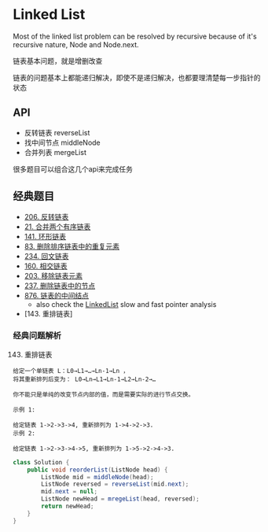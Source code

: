 # Linked List

Most of the linked list problem can be resolved by recursive because of it's recursive nature, Node and Node.next.

链表基本问题，就是增删改查

链表的问题基本上都能递归解决，即使不是递归解决，也都要理清楚每一步指针的状态

## API
* 反转链表 reverseList
* 找中间节点 middleNode
* 合并列表 mergeList

很多题目可以组合这几个api来完成任务
## 经典题目
* [206. 反转链表](./206-reverse-linked-list/)
* [21. 合并两个有序链表](./21.merge-two-sorted-lists)
* [141. 环形链表](./141.linked-list-cycle/)
* [83. 删除排序链表中的重复元素](./83.remove-duplicates-from-sorted-list)
* [234. 回文链表](./234-palindrome-linked-list/234.md)
* [160. 相交链表](./160.intersection-of-two-linked-lists/)
* [203. 移除链表元素](./203.remove-linked-list-elements)
* [237. 删除链表中的节点](./237.delete-node-in-a-linked-list)
* [876. 链表的中间结点](./876.middle-of-the-linked-list)
    * also check the [LinkedList](./LinkedListFastSlow.md) slow and fast pointer analysis
* [143. 重排链表]



### 经典问题解析

143. 重排链表

```
给定一个单链表 L：L0→L1→…→Ln-1→Ln ，
将其重新排列后变为： L0→Ln→L1→Ln-1→L2→Ln-2→…

你不能只是单纯的改变节点内部的值，而是需要实际的进行节点交换。

示例 1:

给定链表 1->2->3->4, 重新排列为 1->4->2->3.
示例 2:

给定链表 1->2->3->4->5, 重新排列为 1->5->2->4->3.
```

```java
class Solution {
    public void reorderList(ListNode head) {
        ListNode mid = middleNode(head);
        ListNode reversed = reverseList(mid.next);
        mid.next = null;
        ListNode newHead = mregeList(head, reversed);
        return newHead;
    }
}
```